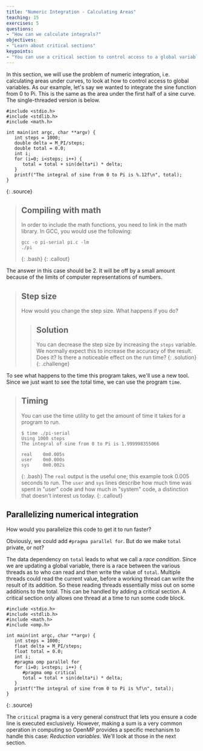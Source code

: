 ```yaml
---
title: "Numeric Integration - Calculating Areas"
teaching: 15
exercises: 5
questions:
- "How can we calculate integrals?"
objectives:
- "Learn about critical sections"
keypoints:
- "You can use a critical section to control access to a global variable"
---
```


In this section, we will use the problem of numeric integration, i.e. calculating areas under curves, to look at how to control access to global variables. As our example, let's say we wanted to integrate the sine function from 0 to Pi. This is the same as the area under the first half of a sine curve. The single-threaded version is below.

~~~
#include <stdio.h>
#include <stdlib.h>
#include <math.h>

int main(int argc, char **argv) {
   int steps = 1000;
   double delta = M_PI/steps;
   double total = 0.0;
   int i;
   for (i=0; i<steps; i++) {
      total = total + sin(delta*i) * delta;
   }
   printf("The integral of sine from 0 to Pi is %.12f\n", total);
}
~~~
{: .source} 

> ## Compiling with math
> In order to include the math functions, you need to link in the math library. In GCC, you would use the following:
> ~~~
> gcc -o pi-serial pi.c -lm
> ./pi
> ~~~
> {: .bash}
{: .callout}

The answer in this case should be 2. It will be off by a small amount because of the limits of computer representations of numbers.

> ## Step size
> How would you change the step size.  What happens if you do?
>
> > ## Solution
> > You can decrease the step size by increasing the `steps` variable.
> > We normally expect this to increase the accuracy of the result.  Does it? 
> > Is there a noticeable effect on the run time?
> {: .solution}
{: .challenge}

To see what happens to the time this program takes, we'll use a new tool. Since
we just want to see the total time, we can use the program `time`.

> ## Timing
> You can use the time utility to get the amount of time it takes for a program to run.
> ~~~
> $ time ./pi-serial
> Using 1000 steps
> The integral of sine from 0 to Pi is 1.999998355066
> 
> real    0m0.005s
> user    0m0.000s
> sys     0m0.002s
> ~~~
> {: .bash}
> The `real` output is the useful one; this example took 0.005 seconds to run.
> The `user` and `sys` lines describe how much time was spent in "user" code
> and how much in "system" code, a distinction that doesn't interest us today.
{: .callout}

## Parallelizing numerical integration
How would you parallelize this code to get it to run faster?

Obviously, we could add `#pragma parallel for`. But do we make `total` private, or not?

The data dependency on `total` leads to what we call a _race condition_. Since we are
updating a global variable, there is a race between the various threads as to
who can read and then write the value of `total`. Multiple threads could read
the current value, before a working thread can write the result of its addition. So these
reading threads essentially miss out on some additions to the total. This can be
handled by adding a critical section. A critical section only allows one thread
at a time to run some code block.

~~~
#include <stdio.h>
#include <stdlib.h>
#include <math.h>
#include <omp.h>

int main(int argc, char **argv) {
   int steps = 1000;
   float delta = M_PI/steps;
   float total = 0.0;
   int i;
   #pragma omp parallel for
   for (i=0; i<steps; i++) {
      #pragma omp critical
      total = total + sin(delta*i) * delta;
   }
   printf("The integral of sine from 0 to Pi is %f\n", total);
}
~~~
{: .source}

The `critical` pragma is a very general construct that lets you ensure a code
line is executed exclusively.  However, making a sum is a very common operation
in computing so OpenMP provides a specific mechanism to handle this case:
*Reduction variables*. We'll look at those in the next section.
